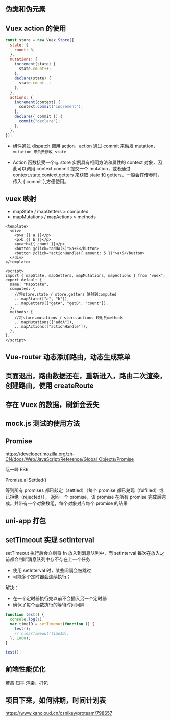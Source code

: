 ## 伪类和伪元素

## Vuex action 的使用

```js
const store = new Vuex.Store({
  state: {
    count: 0,
  },
  mutations: {
    increment(state) {
      state.count++;
    },
    declare(state) {
      state.count--;
    },
  },
  actions: {
    increment(context) {
      context.commit("increment");
    },
    declare({ commit }) {
      commit("declare");
    },
  },
});
```

- 组件通过 dispatch 调用 action，action 通过 commit 来触发 mutation，`mutation 来负责修改 state`

- Action 函数接受一个与 store 实例具有相同方法和属性的 context 对象，因此可以调用 context.commit 提交一个 mutation，或者通过 context.state;context.getters 来获取 state 和 getters。一般会在传参时，传入 { commit },方便使用。

## vuex 映射

- mapState / mapGetters > computed
- mapMutations / mapActions > methods

```vue
<template>
  <div>
    <p>a:{{ a }}</p>
    <p>b:{{ b }}</p>
    <p>a+b={{ count }}</p>
    <button @click="addA(5)">a+5</button>
    <button @click="actionHandle({ amount: 5 })">a+5</button>
  </div>
</template>

<script>
import { mapState, mapGetters, mapMutations, mapActions } from "vuex";
export default {
  name: "MapState",
  computed: {
    //将store.state / store.getters 映射到computed
    ...mapState(["a", "b"]),
    ...mapGetters(["getA", "getB", "count"]),
  },
  methods: {
    //将store.mutations / store.actions 映射到methods
    ...mapMutations(["addA"]),
    ...mapActions(["actionHandle"]),
  },
};
</script>
```

## Vue-router 动态添加路由，动态生成菜单

## 页面退出，路由数据还在，重新进入，路由二次渲染，创建路由，使用 createRoute

## 存在 Vuex 的数据，刷新会丢失

## mock.js 测试的使用方法

## Promise

https://developer.mozilla.org/zh-CN/docs/Web/JavaScript/Reference/Global_Objects/Promise

阮一峰 ES6

Promise.allSettled()

等到所有 promises 都已敲定（settled）（每个 promise 都已兑现（fulfilled）或已拒绝（rejected））。
返回一个 promise，该 promise 在所有 promise 完成后完成。并带有一个对象数组，每个对象对应每个 promise 的结果

## uni-app 打包

## setTimeout 实现 setInterval

setTimeout 执行后会立刻将 fn 放入到消息队列中，而 setInterval 每次在放入之前都会判断消息队列中存不存在上一个任务

- 使用 setInterval 时，某些间隔会被跳过
- 可能多个定时器会连续执行；

解决：

- 在一个定时器执行完以前不会插入另一个定时器
- 确保了每个函数执行的等待时间间隔

```js
function test() {
  console.log(1);
  var timeID = setTimeout(function () {
    test();
    // clearTimeout(timeID);
  }, 1000);
}

test();
```

## 前端性能优化

若愚 知乎
渲染，打包

## 项目下来，如何排期，时间计划表

https://www.kancloud.cn/csnikey/proteam/798657
